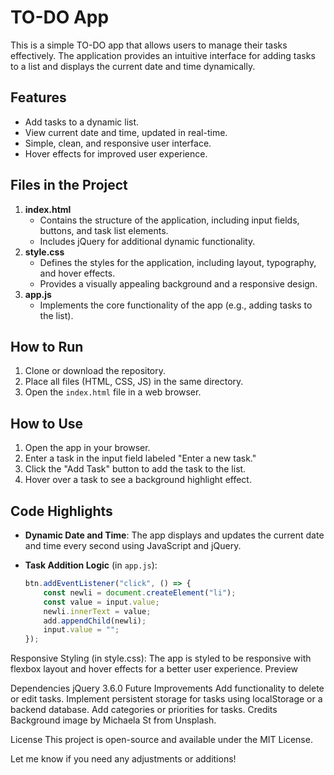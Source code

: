 # TO-DO App

This is a simple TO-DO app that allows users to manage their tasks effectively. The application provides an intuitive interface for adding tasks to a list and displays the current date and time dynamically.

## Features

- Add tasks to a dynamic list.
- View current date and time, updated in real-time.
- Simple, clean, and responsive user interface.
- Hover effects for improved user experience.

## Files in the Project

1. **index.html**
   - Contains the structure of the application, including input fields, buttons, and task list elements.
   - Includes jQuery for additional dynamic functionality.
2. **style.css**
   - Defines the styles for the application, including layout, typography, and hover effects.
   - Provides a visually appealing background and a responsive design.
3. **app.js**
   - Implements the core functionality of the app (e.g., adding tasks to the list).

## How to Run

1. Clone or download the repository.
2. Place all files (HTML, CSS, JS) in the same directory.
3. Open the `index.html` file in a web browser.

## How to Use

1. Open the app in your browser.
2. Enter a task in the input field labeled "Enter a new task."
3. Click the "Add Task" button to add the task to the list.
4. Hover over a task to see a background highlight effect.

## Code Highlights

- **Dynamic Date and Time**: 
  The app displays and updates the current date and time every second using JavaScript and jQuery.

- **Task Addition Logic** (in `app.js`):
  ```javascript
  btn.addEventListener("click", () => {
      const newli = document.createElement("li");
      const value = input.value;
      newli.innerText = value;
      add.appendChild(newli);
      input.value = "";
  });
Responsive Styling (in style.css): The app is styled to be responsive with flexbox layout and hover effects for a better user experience.
Preview


Dependencies
jQuery 3.6.0
Future Improvements
Add functionality to delete or edit tasks.
Implement persistent storage for tasks using localStorage or a backend database.
Add categories or priorities for tasks.
Credits
Background image by Michaela St from Unsplash.

License
This project is open-source and available under the MIT License.



Let me know if you need any adjustments or additions!
